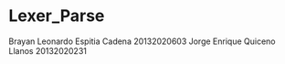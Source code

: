 # Lexer_Parse
Brayan Leonardo Espitia Cadena   20132020603
Jorge Enrique Quiceno Llanos     20132020231 
